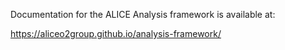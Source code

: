Documentation for the ALICE Analysis framework is available at:

https://aliceo2group.github.io/analysis-framework/